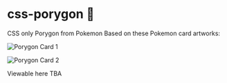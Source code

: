 # css-porygon 💠
CSS only Porygon from Pokemon
Based on these Pokemon card artworks:

![Porygon Card 1](http://static.api6.studiobebop.net/pokemon_data/card_images/Porygon__81_106__Great_Encounters.jpg)

![Porygon Card 2](http://static.api6.studiobebop.net/pokemon_data/card_images/Porygon__71_108__Evolutions.jpg)

Viewable here TBA

